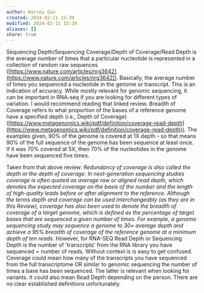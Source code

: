 ```yaml
---
author: Harvey Guo
created: 2024-02-11 15:39
modified: 2024-02-11 15:39
aliases: []
share: true
---
```


Sequencing Depth/Sequencing Coverage/Depth of Coverage/Read Depth is the average number of times that a particular nucleotide is represented in a collection of random raw sequences ([https://www.nature.com/articles/nrg3642](https://www.nature.com/articles/nrg3642)). Basically, the average number of times you sequenced a nucleotide in the genome or transcript. This is an indication of accuracy. While mostly relevant for genomic sequencing, it can be important in RNA-seq if you are looking for different types of variation. I would recommend reading that linked review.
Breadth of Coverage refers to what proportion of the bases of a reference genome have a specified depth (i.e., Depth of Coverage)([https://www.metagenomics.wiki/pdf/definition/coverage-read-depth](https://www.metagenomics.wiki/pdf/definition/coverage-read-depth)). The examples given, 90% of the genome is covered at 1X depth - so that means 90% of the full sequence of the genome has been sequence at least once. If it was 70% covered at 5X, then 70% of the nucleotides in the genome have been sequenced five times.

Taken from that above review:
_Redundancy of coverage is also called the depth or the depth of coverage. In next-generation sequencing studies coverage is often quoted as average raw or aligned read depth, which denotes the expected coverage on the basis of the number and the length of high-quality leads before or after alignment to the reference. Although the terms depth and coverage can be used interchangeably (as they are in this Review), coverage has also been used to denote the breadth of coverage of a target genome, which is defined as the percentage of target bases that are sequenced a given number of times. For example, a genome sequencing study may sequence a genome to 30× average depth and achieve a 95% breadth of coverage of the reference genome at a minimum depth of ten reads._
However, for RNA-SEQ Read Depth or Sequencing Depth is the number of 'transcripts' from the RNA library you have sequenced = number of reads. Without context is is easy to get confused. Coverage could mean how many of the transcripts you have sequenced from the full transcriptome OR similar to genomic sequencing the number of times a base has been sequenced. The latter is relevant when looking for variants. It could also mean Read Depth depending on the person. There are no clear established definitions unfortunately.
